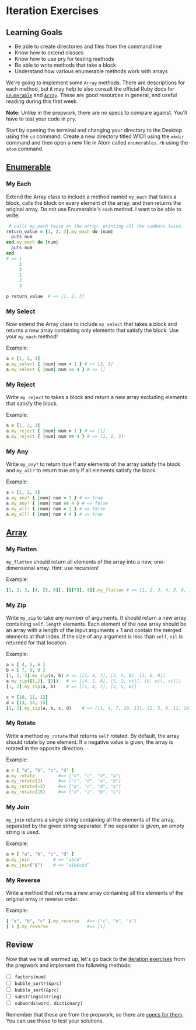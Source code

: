 # Iteration Exercises

## Learning Goals

* Be able to create directories and files from the command line
* Know how to extend classes
* Know how to use pry for testing methods
* Be able to write methods that take a block
* Understand how various enumerable methods work with arrays

We're going to implement some `Array` methods. There are descriptions
for each method, but it may help to also consult the official Ruby docs
for [`Enumerable`][docs-enumerable] and [`Array`][docs-array]. These are
good resources in general, and useful reading during this first week.

**Note:** Unlike in the prepwork, there are no specs to compare against.
You'll have to test your code in `pry`.

Start by opening the terminal and changing your directory to the Desktop using
the `cd` command. Create a new directory titled W1D1 using the `mkdir`
command and then open a new file in Atom called `enumerables.rb` using the
`atom` command.

## [Enumerable][docs-enumerable]

### My Each
 Extend the Array class to include a method named `my_each` that takes a
 block, calls the block on every element of the array, and then returns
 the original array. Do not use Enumerable's `each` method. I want to be
 able to write:

 ```ruby
  # calls my_each twice on the array, printing all the numbers twice.
 return_value = [1, 2, 3].my_each do |num|
   puts num
 end.my_each do |num|
   puts num
 end
 # => 1
      2
      3
      1
      2
      3

 p return_value  # => [1, 2, 3]
 ```

### My Select
Now extend the Array class to include `my_select` that takes a block and
returns a new array containing only elements that satisfy the block.  Use
your `my_each` method!

Example:
```ruby
a = [1, 2, 3]
a.my_select { |num| num > 1 } # => [2, 3]
a.my_select { |num| num == 4 } # => []
```

### My Reject
Write `my_reject` to takes a block and return a new array excluding
elements that satisfy the block.

Example:
```ruby
a = [1, 2, 3]
a.my_reject { |num| num > 1 } # => [1]
a.my_reject { |num| num == 4 } # => [1, 2, 3]
```

### My Any
Write `my_any?` to return true if any elements of the array satisfy the block
and `my_all?` to return true only if all elements satisfy the block.

Example:
```ruby
a = [1, 2, 3]
a.my_any? { |num| num > 1 } # => true
a.my_any? { |num| num == 4 } # => false
a.my_all? { |num| num > 1 } # => false
a.my_all? { |num| num < 4 } # => true
```

## [Array][docs-array]

### My Flatten
`my_flatten` should return all elements of the array into a new, one-dimensional
array. Hint: use recursion!

Example:
```ruby
[1, 2, 3, [4, [5, 6]], [[[7]], 8]].my_flatten # => [1, 2, 3, 4, 5, 6, 7, 8]
```

### My Zip
Write `my_zip` to take any number of arguments.  It should return a new array
containing `self.length` elements.  Each element of the new array should be an
array with a length of the input arguments + 1 and contain the merged elements
at that index.  If the size of any argument is less than `self`, `nil` is
returned for that location.

Example:
```ruby
a = [ 4, 5, 6 ]
b = [ 7, 8, 9 ]
[1, 2, 3].my_zip(a, b) # => [[1, 4, 7], [2, 5, 8], [3, 6, 9]]
a.my_zip([1,2], [8])   # => [[4, 1, 8], [5, 2, nil], [6, nil, nil]]
[1, 2].my_zip(a, b)    # => [[1, 4, 7], [2, 5, 8]]

c = [10, 11, 12]
d = [13, 14, 15]
[1, 2].my_zip(a, b, c, d)    # => [[1, 4, 7, 10, 13], [2, 5, 8, 11, 14]]
```

### My Rotate
Write a method `my_rotate` that returns `self` rotated.  By default, the array
should rotate by one element.  If a negative value is given, the array is
rotated in the opposite direction.

Example:
```ruby
a = [ "a", "b", "c", "d" ]
a.my_rotate         #=> ["b", "c", "d", "a"]
a.my_rotate(2)      #=> ["c", "d", "a", "b"]
a.my_rotate(-3)     #=> ["b", "c", "d", "a"]
a.my_rotate(15)     #=> ["d", "a", "b", "c"]
```

### My Join
`my_join` returns a single string containing all the elements of the array,
separated by the given string separator.  If no separator is given, an empty
string is used.

Example:
```ruby
a = [ "a", "b", "c", "d" ]
a.my_join         # => "abcd"
a.my_join("$")    # => "a$b$c$d"
```

### My Reverse
Write a method that returns a new array containing all the elements of the
original array in reverse order.

Example:
```ruby
[ "a", "b", "c" ].my_reverse   #=> ["c", "b", "a"]
[ 1 ].my_reverse               #=> [1]
```

## Review

Now that we're all warmed up, let's go back to the [iteration
exercises][prep-iter-exercises] from the prepwork and implement the
following methods:

- [ ] `factors(num)`
- [ ] `bubble_sort!(&prc)`
- [ ] `bubble_sort(&prc)`
- [ ] `substrings(string)`
- [ ] `subwords(word, dictionary)`

Remember that these are from the prepwork, so there are [specs for them][prep-iter-specs]. You can use those to test your solutions.

[docs-enumerable]: http://ruby-doc.org/core-2.1.2/Enumerable.html
[docs-array]: http://ruby-doc.org/core-2.1.2/Array.html
[prep-iter-exercises]: https://github.com/appacademy/appacademy-prep/blob/master/w1/w1d2/exercises/lib/03_iteration.rb
[prep-iter-specs]: https://github.com/appacademy/appacademy-prep/blob/master/w1/w1d2/exercises/spec/03_iteration_spec.rb
